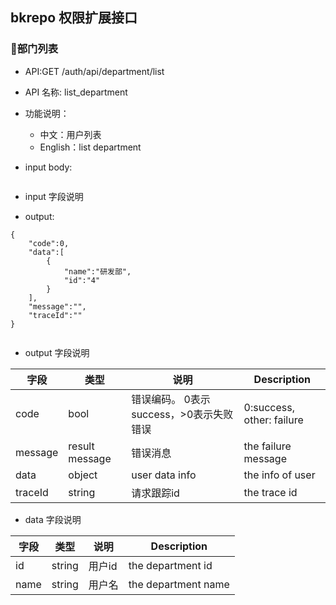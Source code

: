 ## bkrepo 权限扩展接口


### 部门列表

- API:GET /auth/api/department/list
- API 名称: list_department
- 功能说明：
	- 中文：用户列表
	- English：list department

- input body:

``` json

```

- input 字段说明

- output:

```
{
    "code":0,
    "data":[
        {
            "name":"研发部",
            "id":"4"
        }
    ],
    "message":"",
    "traceId":""
}


```

- output 字段说明

| 字段|类型|说明|Description|
|---|---|---|---|
|code|bool|错误编码。 0表示success，>0表示失败错误 |0:success, other: failure|
|message|result message|错误消息 |the failure message |
|data | object | user data info |the info of user|
|traceId|string|请求跟踪id|the trace id|


- data 字段说明

| 字段|类型|说明|Description|
|---|---|---|---|
|id | string | 用户id |the department id|
|name|string|用户名|the department name|




















